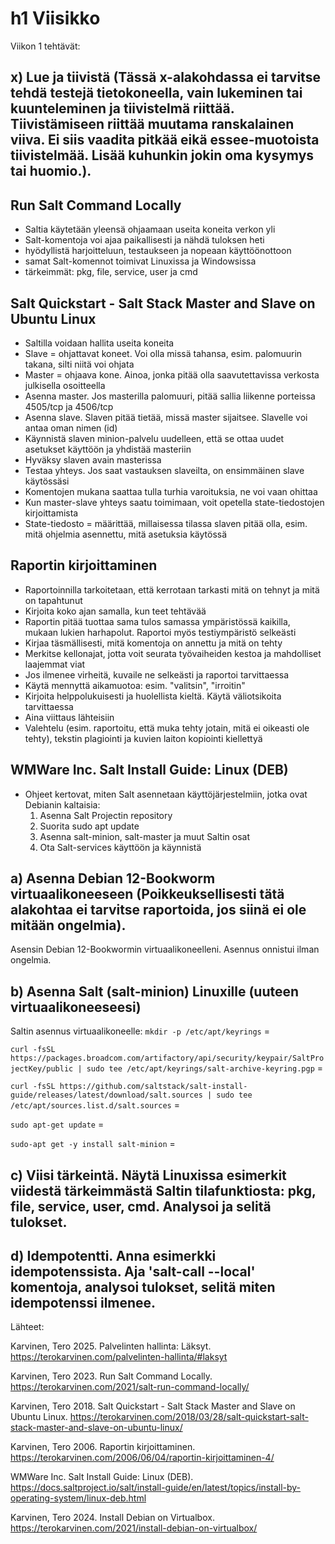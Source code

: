 # h1 Viisikko


Viikon 1 tehtävät:

## x) Lue ja tiivistä (Tässä x-alakohdassa ei tarvitse tehdä testejä tietokoneella, vain lukeminen tai kuunteleminen ja tiivistelmä riittää. Tiivistämiseen riittää muutama ranskalainen viiva. Ei siis vaadita pitkää eikä essee-muotoista tiivistelmää. Lisää kuhunkin jokin oma kysymys tai huomio.).

## Run Salt Command Locally
- Saltia käytetään yleensä ohjaamaan useita koneita verkon yli
- Salt-komentoja voi ajaa paikallisesti ja nähdä tuloksen heti
- hyödyllistä harjoitteluun, testaukseen ja nopeaan käyttöönottoon
- samat Salt-komennot toimivat Linuxissa ja Windowsissa
- tärkeimmät: pkg, file, service, user ja cmd
  
## Salt Quickstart - Salt Stack Master and Slave on Ubuntu Linux
- Saltilla voidaan hallita useita koneita
- Slave = ohjattavat koneet. Voi olla missä tahansa, esim. palomuurin takana, silti niitä voi ohjata
- Master = ohjaava kone. Ainoa, jonka pitää olla saavutettavissa verkosta julkisella osoitteella
- Asenna master. Jos masterilla palomuuri, pitää sallia liikenne porteissa 4505/tcp ja 4506/tcp
- Asenna slave. Slaven pitää tietää, missä master sijaitsee. Slavelle voi antaa oman nimen (id)
- Käynnistä slaven minion-palvelu uudelleen, että se ottaa uudet asetukset käyttöön ja yhdistää masteriin
- Hyväksy slaven avain masterissa
- Testaa yhteys. Jos saat vastauksen slaveilta, on ensimmäinen slave käytössäsi
- Komentojen mukana saattaa tulla turhia varoituksia, ne voi vaan ohittaa
- Kun master-slave yhteys saatu toimimaan, voit opetella state-tiedostojen kirjoittamista 
- State-tiedosto = määrittää, millaisessa tilassa slaven pitää olla, esim. mitä ohjelmia asennettu, mitä asetuksia käytössä
  
## Raportin kirjoittaminen
- Raportoinnilla tarkoitetaan, että kerrotaan tarkasti mitä on tehnyt ja mitä on tapahtunut
- Kirjoita koko ajan samalla, kun teet tehtävää
- Raportin pitää tuottaa sama tulos samassa ympäristössä kaikilla, mukaan lukien harhapolut. Raportoi myös testiympäristö selkeästi
- Kirjaa täsmällisesti, mitä komentoja on annettu ja mitä on tehty
- Merkitse kellonajat, jotta voit seurata työvaiheiden kestoa ja mahdolliset laajemmat viat
- Jos ilmenee virheitä, kuvaile ne selkeästi ja raportoi tarvittaessa
- Käytä mennyttä aikamuotoa: esim. "valitsin", "irroitin"
- Kirjoita helppolukuisesti ja huolellista kieltä. Käytä väliotsikoita tarvittaessa
- Aina viittaus lähteisiin
- Valehtelu (esim. raportoitu, että muka tehty jotain, mitä ei oikeasti ole tehty), tekstin plagiointi ja kuvien laiton kopiointi kiellettyä
  
## WMWare Inc. Salt Install Guide: Linux (DEB)
- Ohjeet kertovat, miten Salt asennetaan käyttöjärjestelmiin, jotka ovat Debianin kaltaisia:
  1. Asenna Salt Projectin repository
  2. Suorita sudo apt update 
  3. Asenna salt-minion, salt-master ja muut Saltin osat
  4. Ota Salt-services käyttöön ja käynnistä
 
## a) Asenna Debian 12-Bookworm virtuaalikoneeseen (Poikkeuksellisesti tätä alakohtaa ei tarvitse raportoida, jos siinä ei ole mitään ongelmia).

Asensin Debian 12-Bookwormin virtuaalikoneelleni. Asennus onnistui ilman ongelmia.
## b) Asenna Salt (salt-minion) Linuxille (uuteen virtuaalikoneeseesi)
Saltin asennus virtuaalikoneelle:
`mkdir -p /etc/apt/keyrings` = 

`curl -fsSL https://packages.broadcom.com/artifactory/api/security/keypair/SaltProjectKey/public | sudo tee /etc/apt/keyrings/salt-archive-keyring.pgp` = 

`curl -fsSL https://github.com/saltstack/salt-install-guide/releases/latest/download/salt.sources | sudo tee /etc/apt/sources.list.d/salt.sources` = 

`sudo apt-get update` = 

`sudo-apt get -y install salt-minion` = 

## c) Viisi tärkeintä. Näytä Linuxissa esimerkit viidestä tärkeimmästä Saltin tilafunktiosta: pkg, file, service, user, cmd. Analysoi ja selitä tulokset.

## d) Idempotentti. Anna esimerkki idempotenssista. Aja 'salt-call --local' komentoja, analysoi tulokset, selitä miten idempotenssi ilmenee.


Lähteet:

Karvinen, Tero 2025. Palvelinten hallinta: Läksyt. https://terokarvinen.com/palvelinten-hallinta/#laksyt

Karvinen, Tero 2023. Run Salt Command Locally. https://terokarvinen.com/2021/salt-run-command-locally/

Karvinen, Tero 2018. Salt Quickstart - Salt Stack Master and Slave on Ubuntu Linux. https://terokarvinen.com/2018/03/28/salt-quickstart-salt-stack-master-and-slave-on-ubuntu-linux/

Karvinen, Tero 2006. Raportin kirjoittaminen. https://terokarvinen.com/2006/06/04/raportin-kirjoittaminen-4/

WMWare Inc. Salt Install Guide: Linux (DEB). https://docs.saltproject.io/salt/install-guide/en/latest/topics/install-by-operating-system/linux-deb.html

Karvinen, Tero 2024. Install Debian on Virtualbox. https://terokarvinen.com/2021/install-debian-on-virtualbox/

